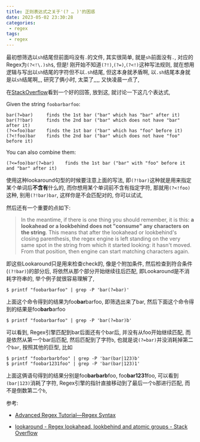 ```yaml
---
title: 正则表达式之关于'(? … )'的困惑
date: 2023-05-02 23:30:28
categories:
 - regex
tags:
 - regex
---
```


最初想筛选以`sh`结尾但前面吗没有`.`的文件, 其实很简单, 就是`sh`前面没有`.`, 对应的Regex为`(?<!\.)sh$`, 但是! 刚开始不知道`(?!)`,`(?=)`,`(?<!)`这种写法规则, 就在想用逻辑与写出以`sh`结尾的字符但不以`.sh`结尾, 但这本身就矛盾啊, 以`.sh`结尾本身就是以`sh`结尾啊,,, 研究了俩小时, 太菜了,,,, 又快凌晨一点了, 

在[StackOverflow](https://stackoverflow.com/a/2973495/16317008)看到一个好的回答, 放到这, 就讨论一下这几个表达式, 

 Given the string `foobarbarfoo`:

```shell
bar(?=bar)     finds the 1st bar ("bar" which has "bar" after it)
bar(?!bar)     finds the 2nd bar ("bar" which does not have "bar" after it)
(?<=foo)bar    finds the 1st bar ("bar" which has "foo" before it)
(?<!foo)bar    finds the 2nd bar ("bar" which does not have "foo" before it)
```

You can also combine them:

```shell
(?<=foo)bar(?=bar)    finds the 1st bar ("bar" with "foo" before it and "bar" after it)
```

使用这种lookaround句型的时候要注意上面的写法, 即`(?!bar)`这种就是用来指定某个单词后**不含有**什么的, 而你想用某个单词前不含有指定字符, 那就用`(?<!foo)`这种, 别用`(?!bar)bar`, 这样你是不会匹配对的, 你可以试试, 

然后还有一个重要的点如下:

>  In the meantime, if there is one thing you should remember, it is this: **a lookahead or a lookbehind does not "consume" any characters on the string**. This means that after the lookahead or lookbehind's closing parenthesis, the regex engine is left standing on the very same spot in the string from which it started looking: it hasn't moved. From that position, then engine can start matching characters again. 

即这些Lookaround只是用来检查check的, 像是个附加条件, 然后检查到符合条件(`(?!bar)`)的部分后, 将依然从那个部分开始继续往后匹配, 即Lookaround是不消耗字符串的, 举个例子就很容易理解了, 

```shell
$ printf "foobarbarfoo" | grep -P 'bar(?=bar)'
```

上面这个命令得到的结果为foo**bar**barfoo, 即筛选出来了bar, 然后下面这个命令得到的结果是foo**barb**arfoo

```shell
$ printf "foobarbarfoo" | grep -P 'bar(?=bar)b'
```

可以看到, Regex引擎匹配到bar后面还有个bar后, 并没有从foo开始继续匹配, 而是依然从第一个bar后匹配, 然后匹配到了字符`b`, 也就是说`(?=bar)`并没消耗掉第二个`bar`, 按照其他的巨型, 比如

```shell
$ printf "foobarbarbfoo" | grep -P 'bar(bar|123)b'       
$ printf "foobar1231foo" | grep -P 'bar(bar|123)1'
```

上面这俩语句得到的结果分别是foo**barbarb**foo, foo**bar1231**foo, 可以看到`(bar|123)`消耗了字符, Regex引擎的指针直接移动到了最后一个`b`那进行匹配, 而不是倒数第二个`b`, 

参考:

- [Advanced Regex Tutorial—Regex Syntax](https://www.rexegg.com/regex-disambiguation.html#lookarounds)

- [lookaround - Regex lookahead, lookbehind and atomic groups - Stack Overflow](https://stackoverflow.com/questions/2973436/regex-lookahead-lookbehind-and-atomic-groups)
